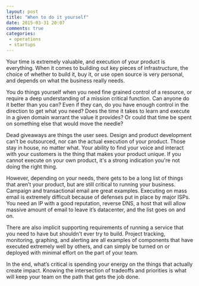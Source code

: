 ```yaml
---
layout: post
title: "When to do it yourself"
date: 2015-03-31 20:07
comments: true
categories:
 - operations
 - startups
---
```


Your time is extremely valuable, and execution of your product is everything.
When it comes to building out key pieces of infrastructure, the choice of
whether to build it, buy it, or use open source is very personal,
and depends on what the business really needs.

You do things yourself when you need fine grained control of a resource, or
require a deep understanding of a mission critical function. Can anyone do it
better than you can? Even if they can, do you have enough control in the
direction to get what you need? Does the time it takes to learn and execute in a
given domain warrant the value it provides? Or could that time be spent on
something else that would move the needle?

Dead giveaways are things the user sees. Design and product development can’t be
outsourced, nor can the actual execution of your product. Those stay in house,
no matter what. Your ability to find your voice and interact with your customers
is the thing that makes your product unique. If you cannot execute on your own
product, it's a strong indication you're not doing the right thing.

However, depending on your needs, there gets to be a long list of things that
aren’t your product, but are still critical to running your business. Campaign
and transactional email are great examples. Executing on mass email is extremely
difficult because of defenses put in place by major ISPs. You need an IP with a
good reputation, reverse DNS, a host that will allow massive amount of email to
leave it’s datacenter, and the list goes on and on.

There are also implicit supporting requirements of running a service that you
need to have but shouldn't ever try to build. Project tracking, monitoring,
graphing, and alerting are all examples of components that have executed
extremely well by others, and can simply be turned on or deployed with minimal
effort on the part of your team.

In the end, what’s critical is spending your energy on the things that actually
create impact. Knowing the intersection of tradeoffs and priorities is what will
keep your team on the path that gets the job done.
